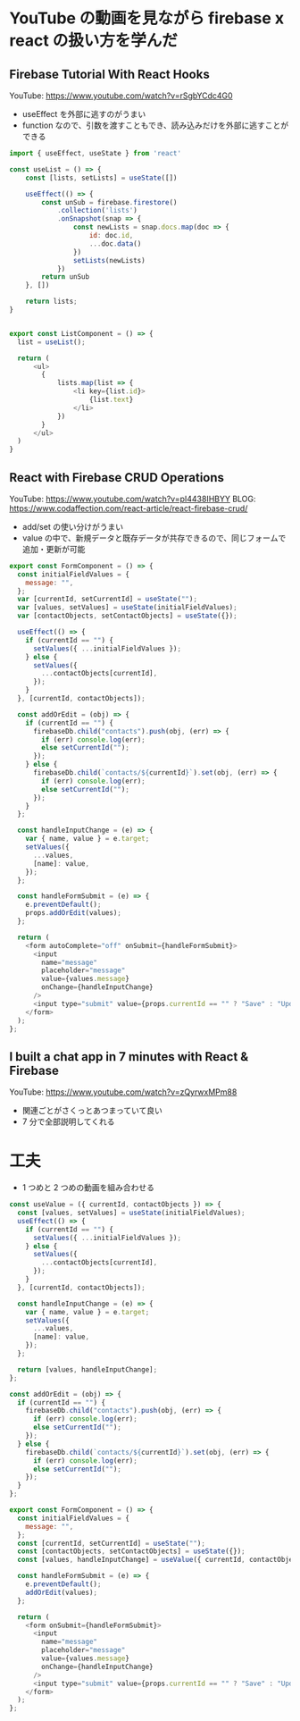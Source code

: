 # YouTube の動画を見ながら firebase x react の扱い方を学んだ

## Firebase Tutorial With React Hooks

YouTube: https://www.youtube.com/watch?v=rSgbYCdc4G0

- useEffect を外部に逃すのがうまい
- function なので、引数を渡すこともでき、読み込みだけを外部に逃すことができる

```javascript
import { useEffect, useState } from 'react'

const useList = () => {
    const [lists, setLists] = useState([])

    useEffect(() => {
        const unSub = firebase.firestore()
            .collection('lists')
            .onSnapshot(snap => {
                const newLists = snap.docs.map(doc => {
                    id: doc.id,
                    ...doc.data()
                })
                setLists(newLists)
            })
        return unSub
    }, [])

    return lists;
}


export const ListComponent = () => {
  list = useList();

  return (
      <ul>
        {
            lists.map(list => {
                <li key={list.id}>
                    {list.text}
                </li>
            })
        }
      </ul>
  )
}
```

## React with Firebase CRUD Operations

YouTube: https://www.youtube.com/watch?v=pI4438IHBYY
BLOG: https://www.codaffection.com/react-article/react-firebase-crud/

- add/set の使い分けがうまい
- value の中で、新規データと既存データが共存できるので、同じフォームで追加・更新が可能

```javascript
export const FormComponent = () => {
  const initialFieldValues = {
    message: "",
  };
  var [currentId, setCurrentId] = useState("");
  var [values, setValues] = useState(initialFieldValues);
  var [contactObjects, setContactObjects] = useState({});

  useEffect(() => {
    if (currentId == "") {
      setValues({ ...initialFieldValues });
    } else {
      setValues({
        ...contactObjects[currentId],
      });
    }
  }, [currentId, contactObjects]);

  const addOrEdit = (obj) => {
    if (currentId == "") {
      firebaseDb.child("contacts").push(obj, (err) => {
        if (err) console.log(err);
        else setCurrentId("");
      });
    } else {
      firebaseDb.child(`contacts/${currentId}`).set(obj, (err) => {
        if (err) console.log(err);
        else setCurrentId("");
      });
    }
  };

  const handleInputChange = (e) => {
    var { name, value } = e.target;
    setValues({
      ...values,
      [name]: value,
    });
  };

  const handleFormSubmit = (e) => {
    e.preventDefault();
    props.addOrEdit(values);
  };

  return (
    <form autoComplete="off" onSubmit={handleFormSubmit}>
      <input
        name="message"
        placeholder="message"
        value={values.message}
        onChange={handleInputChange}
      />
      <input type="submit" value={props.currentId == "" ? "Save" : "Update"} />
    </form>
  );
};
```

## I built a chat app in 7 minutes with React & Firebase

YouTube: https://www.youtube.com/watch?v=zQyrwxMPm88

- 関連ごとがさくっとあつまっていて良い
- 7 分で全部説明してくれる

# 工夫

- 1 つめと 2 つめの動画を組み合わせる

```javascript
const useValue = ({ currentId, contactObjects }) => {
  const [values, setValues] = useState(initialFieldValues);
  useEffect(() => {
    if (currentId == "") {
      setValues({ ...initialFieldValues });
    } else {
      setValues({
        ...contactObjects[currentId],
      });
    }
  }, [currentId, contactObjects]);

  const handleInputChange = (e) => {
    var { name, value } = e.target;
    setValues({
      ...values,
      [name]: value,
    });
  };

  return [values, handleInputChange];
};

const addOrEdit = (obj) => {
  if (currentId == "") {
    firebaseDb.child("contacts").push(obj, (err) => {
      if (err) console.log(err);
      else setCurrentId("");
    });
  } else {
    firebaseDb.child(`contacts/${currentId}`).set(obj, (err) => {
      if (err) console.log(err);
      else setCurrentId("");
    });
  }
};

export const FormComponent = () => {
  const initialFieldValues = {
    message: "",
  };
  const [currentId, setCurrentId] = useState("");
  const [contactObjects, setContactObjects] = useState({});
  const [values, handleInputChange] = useValue({ currentId, contactObjects });

  const handleFormSubmit = (e) => {
    e.preventDefault();
    addOrEdit(values);
  };

  return (
    <form onSubmit={handleFormSubmit}>
      <input
        name="message"
        placeholder="message"
        value={values.message}
        onChange={handleInputChange}
      />
      <input type="submit" value={props.currentId == "" ? "Save" : "Update"} />
    </form>
  );
};
```
